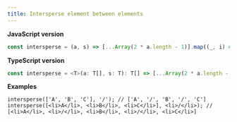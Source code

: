 ```yaml
---
title: Intersperse element between elements
---
```


**JavaScript version**

```js
const intersperse = (a, s) => [...Array(2 * a.length - 1)].map((_, i) => (i % 2 ? s : a[i / 2]));
```

**TypeScript version**

```ts
const intersperse = <T>(a: T[], s: T): T[] => [...Array(2 * a.length - 1)].map((_, i) => (i % 2 ? s : a[i / 2]));
```

**Examples**

```tsx
intersperse(['A', 'B', 'C'], '/'); // ['A', '/', 'B', '/', 'C']
intersperse([<li>A</li>, <li>B</li>, <li>C</li>], <li>/</li>); // [<li>A</li>, <li>/</li>, <li>B</li>, <li>/</li>, <li>C</li>]
```
